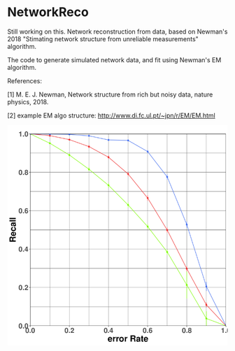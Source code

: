 # NetworkReco

Still working on this. Network reconstruction from data, based on Newman's 2018 
"Stimating network structure from unreliable measurements" algorithm. 

The code to generate simulated network data, and fit using Newman's EM algorithm.


References:

[1] M. E. J. Newman, Network structure from rich but noisy data, nature physics, 2018.

[2] example EM algo structure: http://www.di.fc.ul.pt/~jpn/r/EM/EM.html


<p align="center">
  <img src="image/simulatedData.png" hight="800" width="800" title="">
  <!-- <img src="your_relative_path_here_number_2_large_name" width="350" alt="accessibility text"> -->
</p>
